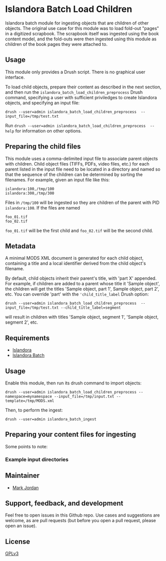 # Islandora Batch Load Children

Islandora batch module for ingesting objects that are children of other objects. The original use case for this module was to load fold-out "pages" in a digitized scrapbook. The scrapbook itself was ingested using the book content model, and the fold-outs were then ingested using this module as children of the book pages they were attached to.

## Usage

This module only provides a Drush script. There is no graphical user interface.

To load child objects, prepare their content as described in the next section, and then run the `islandora_batch_load_children_preprocess` Drush command, specifying a user with sufficient priviledges to create Islandora objects, and specifying an input file:

`drush --user=admin islandora_batch_load_children_preprocess  --input_file=/tmp/test.txt`

Run `drush --user=admin islandora_batch_load_children_preprocess  --help` for information on other options.


## Preparing the child files

This module uses a comma-delimited input file to associate parent objects with children. Child object files (TIFFs, PDFs, video files, etc.) for each parent listed in the input file need to be located in a directory and named so that the sequence of the children can be determined by sorting the filenames. For example, given an input file like this:

```
islandora:100,/tmp/100
islandora:300,/tmp/300
```

Files in `/tmp/100` will be ingested so they are children of the parent with PID `islandora:100`. If the files are named

```
foo_01.tif
foo_02.tif
```

`foo_01.tif` will be the first child and `foo_02.tif` will be the second child.

## Metadata

A minimal MODS XML document is generated for each child object, containing a title and a local identifier derived from the child object's filename.

By default, child objects inherit their parent's title, with 'part X' appended. For example, if children are added to a parent whose title it 'Sample object', the children will get the titles 'Sample object, part 1', Sample object, part 2', etc. You can override 'part' with the `'child_title_label` Drush option:

`drush --user=admin islandora_batch_load_children_preprocess  --input_file=/tmp/test.txt --child_title_label=segment`

will result in children with titles 'Sample object, segment 1', 'Sample object, segment 2', etc.


## Requirements

* [Islandora](https://github.com/Islandora/islandora)
* [Islandora Batch](https://github.com/Islandora/islandora_batch)

## Usage

Enable this module, then run its drush command to import objects:

`drush --user=admin islandora_batch_load_children_preprocess --namespace=mynamespace --input_file=/tmp/input.txt --template=/tmp/MODS.xml`

Then, to perform the ingest:

`drush --user=admin islandora_batch_ingest`


## Preparing your content files for ingesting


Some points to note:

### Example input directories

## Maintainer

* [Mark Jordan](https://github.com/mjordan)

## Support, feedback, and development

Feel free to open issues in this Github repo. Use cases and suggestions are welcome, as are pull requests (but before you open a pull request, please open an issue).

## License

 [GPLv3](http://www.gnu.org/licenses/gpl-3.0.txt)
